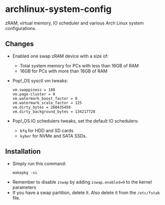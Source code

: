 # archlinux-system-config
zRAM, virtual memory, IO scheduler and various Arch Linux system configurations.

## Changes
  * Enabled one swap zRAM device with a size of:
    * Total system memory for PCs with less than 16GB of RAM
    * 16GB for PCs with more than 16GB of RAM
    
  * Pop!_OS sysctl vm tweaks:
    ```Shell
    vm.swappiness = 180
    vm.page-cluster = 0
    vm.watermark_boost_factor = 0
    vm.watermark_scale_factor = 125
    vm.dirty_bytes = 268435456
    vm.dirty_background_bytes = 134217728
    ```
  * Pop!_OS IO schedulers tweaks, set the default IO schedulers:
    * `bfq` for HDD and SD cards
    * `kyber` for NVMe and SATA SSDs.

## Installation
  * Simply run this command:
    ```
    makepkg -si
    ```
  * Remember to disable `zswap` by adding `zswap.enabled=0` to the kernel parameters
  * If you have a swap partition, delete it. Also delete it from the `/etc/fstab` file.

